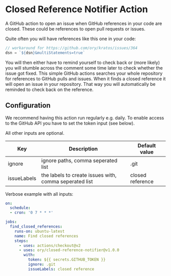 # Closed Reference Notifier Action

A GitHub action to open an issue when GitHub references in your code are closed.
These could be references to open pull requests or issues.

Quite often you will have references like this one in your code:

```js
// workaround for https://github.com/ory/kratos/issues/364
dsn = `${dsn}&multiStatements=true`
```

You will then either have to remind yourself to check back
or (more likely) you will stumble across the comment some time later to check whether the issue got fixed.
This simple GitHub actions searches your whole repository for references to GitHub pulls and issues.
When it finds a closed reference it will open an issue in your repository.
That way you will automatically be reminded to check back on the reference.

## Configuration

We recommend having this action run regularly e.g. daily. To enable access to the GitHub API
you have to set the token input (see below).

All other inputs are optional.

Key | Description | Default value
--- | --- | ---
ignore | ignore paths, comma seperated list | .git
issueLabels | the labels to create issues with, comma seperated list | closed reference

Verbose example with all inputs:

```yaml
on:
  schedule:
  - cron: '0 7 * * *'

jobs:
  find_closed_references:
    runs-on: ubuntu-latest
    name: Find closed references
    steps:
      - uses: actions/checkout@v2
      - uses: ory/closed-reference-notifier@v1.0.0
        with:
          token: ${{ secrets.GITHUB_TOKEN }}
          ignore: .git
          issueLabels: closed reference
```
